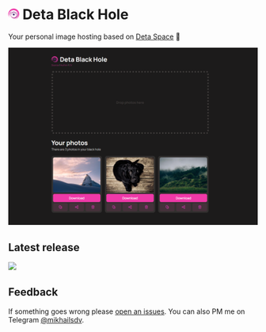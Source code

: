 # <img src="./frontend/public/android-chrome-192x192.png" height="22" /> Deta Black Hole

Your personal image hosting based on [Deta Space](https://deta.space/) 🚀

![image](./preview.png)

## Latest release

[<img src="https://dev-bass-black_hole-3kf.mikhailsdv.deta.app/api/photo/yb0zmoepny9j.png" height="50"/>](https://alpha.deta.space/discovery/@mikhailsdv/black_hole-3kf)

## Feedback

If something goes wrong please [open an issues](https://github.com/mikhailsdv/deta-black-hole/issues/new). You can also PM me on Telegram [@mikhailsdv](https://t.me/mikhailsdv).

